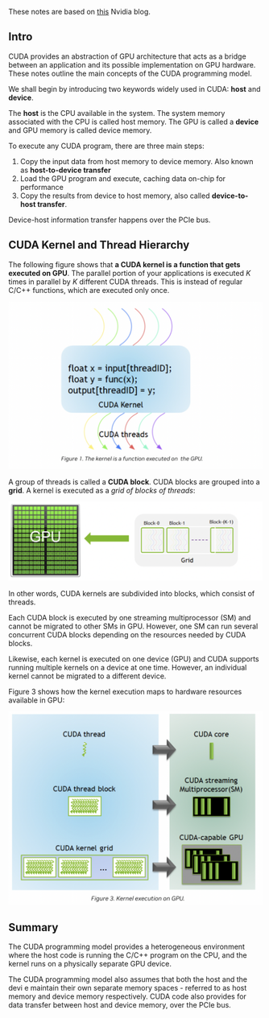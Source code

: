 These notes are based on [this](https://developer.nvidia.com/blog/cuda-refresher-cuda-programming-model/) Nvidia blog.

## Intro
CUDA provides an abstraction of GPU architecture that acts as a bridge between an application and its possible implementation on GPU hardware. These notes outline the main concepts of the CUDA programming model.

We shall begin by introducing two keywords widely used in CUDA: **host** and **device**.

The **host** is the CPU available in the system. The system memory associated with the CPU is called host memory. The GPU is called a **device** and GPU memory is called device memory.

To execute any CUDA program, there are three main steps:

1. Copy the input data from host memory to device memory. Also known as **host-to-device transfer**
2. Load the GPU program and execute, caching data on-chip for performance
3. Copy the results from device to host memory, also called **device-to-host transfer**.

Device-host information transfer happens over the PCIe bus.

## CUDA Kernel and Thread Hierarchy
The following figure shows that **a CUDA kernel is a function that gets executed on GPU**. The parallel portion of your applications is executed $K$ times in parallel by $K$ different CUDA threads. This is instead of regular C/C++ functions, which are executed only once.

![](_attachments/Screenshot%202022-08-09%20at%2016.59.41.png)

A group of threads is called a **CUDA block**. CUDA blocks are grouped into a **grid**. A kernel is executed as a *grid of blocks of threads*:

![](_attachments/Screenshot%202022-08-09%20at%2017.00.56.png)

In other words, CUDA kernels are subdivided into blocks, which consist of threads.

Each CUDA block is executed by one streaming multiprocessor (SM) and cannot be migrated to other SMs in GPU. However, one SM can run several concurrent CUDA blocks depending on the resources needed by CUDA blocks.

Likewise, each kernel is executed on one device (GPU) and CUDA supports running multiple kernels on a device at one time. However, an individual kernel cannot be migrated to a different device.

Figure 3 shows how the kernel execution maps to hardware resources available in GPU:

![](_attachments/Screenshot%202022-08-09%20at%2017.04.52.png)

## Summary
The CUDA programming model provides a heterogeneous environment where the host code is running the C/C++ program on the CPU, and the kernel runs on a physically separate GPU device. 

The CUDA programming model also assumes that both the host and the devi e maintain their own separate memory spaces - referred to as host memory and device memory respectively. CUDA code also provides for data transfer between host and device memory, over the PCIe bus.

